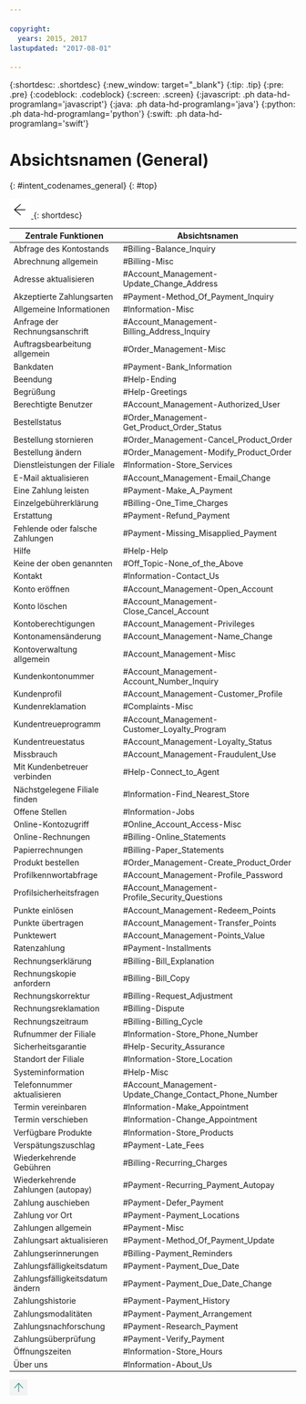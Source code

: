 ```yaml
---

copyright:
  years: 2015, 2017
lastupdated: "2017-08-01"

---
```


{:shortdesc: .shortdesc}
{:new_window: target="_blank"}
{:tip: .tip}
{:pre: .pre}
{:codeblock: .codeblock}
{:screen: .screen}
{:javascript: .ph data-hd-programlang='javascript'}
{:java: .ph data-hd-programlang='java'}
{:python: .ph data-hd-programlang='python'}
{:swift: .ph data-hd-programlang='swift'}

# Absichtsnamen (General)
{: #intent_codenames_general}
{: #top}

[![Go back](images/back-arrow.png) <!-- {display:block;"} -->](intent_codenames.html)
{: shortdesc}

| Zentrale Funktionen             | Absichtsnamen                                          |
|---------------------------------|--------------------------------------------------------|
| Abfrage des Kontostands | #Billing-Balance_Inquiry |
| Abrechnung allgemein | #Billing-Misc |
| Adresse aktualisieren | #Account_Management-Update_Change_Address |
| Akzeptierte Zahlungsarten | #Payment-Method_Of_Payment_Inquiry |
| Allgemeine Informationen | #Information-Misc |
| Anfrage der Rechnungsanschrift | #Account_Management-Billing_Address_Inquiry |
| Auftragsbearbeitung allgemein | #Order_Management-Misc |
| Bankdaten | #Payment-Bank_Information |
| Beendung | #Help-Ending |
| Begrüßung | #Help-Greetings |
| Berechtigte Benutzer | #Account_Management-Authorized_User |
| Bestellstatus | #Order_Management-Get_Product_Order_Status |
| Bestellung stornieren | #Order_Management-Cancel_Product_Order |
| Bestellung ändern | #Order_Management-Modify_Product_Order |
| Dienstleistungen der Filiale | #Information-Store_Services |
| E-Mail aktualisieren | #Account_Management-Email_Change |
| Eine Zahlung leisten | #Payment-Make_A_Payment |
| Einzelgebührerklärung | #Billing-One_Time_Charges |
| Erstattung | #Payment-Refund_Payment |
| Fehlende oder falsche Zahlungen | #Payment-Missing_Misapplied_Payment |
| Hilfe | #Help-Help |
| Keine der oben genannten | #Off_Topic-None_of_the_Above |
| Kontakt | #Information-Contact_Us |
| Konto eröffnen | #Account_Management-Open_Account |
| Konto löschen | #Account_Management-Close_Cancel_Account |
| Kontoberechtigungen | #Account_Management-Privileges |
| Kontonamensänderung | #Account_Management-Name_Change |
| Kontoverwaltung allgemein | #Account_Management-Misc |
| Kundenkontonummer | #Account_Management-Account_Number_Inquiry |
| Kundenprofil | #Account_Management-Customer_Profile |
| Kundenreklamation | #Complaints-Misc |
| Kundentreueprogramm | #Account_Management-Customer_Loyalty_Program |
| Kundentreuestatus | #Account_Management-Loyalty_Status |
| Missbrauch | #Account_Management-Fraudulent_Use |
| Mit Kundenbetreuer verbinden | #Help-Connect_to_Agent |
| Nächstgelegene Filiale finden | #Information-Find_Nearest_Store |
| Offene Stellen | #Information-Jobs |
| Online-Kontozugriff | #Online_Account_Access-Misc |
| Online-Rechnungen | #Billing-Online_Statements |
| Papierrechnungen | #Billing-Paper_Statements |
| Produkt bestellen | #Order_Management-Create_Product_Order |
| Profilkennwortabfrage | #Account_Management-Profile_Password |
| Profilsicherheitsfragen | #Account_Management-Profile_Security_Questions |
| Punkte einlösen | #Account_Management-Redeem_Points |
| Punkte übertragen | #Account_Management-Transfer_Points |
| Punktewert | #Account_Management-Points_Value |
| Ratenzahlung | #Payment-Installments |
| Rechnungserklärung | #Billing-Bill_Explanation |
| Rechnungskopie anfordern | #Billing-Bill_Copy |
| Rechnungskorrektur | #Billing-Request_Adjustment |
| Rechnungsreklamation | #Billing-Dispute |
| Rechnungszeitraum | #Billing-Billing_Cycle |
| Rufnummer der Filiale | #Information-Store_Phone_Number |
| Sicherheitsgarantie | #Help-Security_Assurance |
| Standort der Filiale | #Information-Store_Location |
| Systeminformation | #Help-Misc |
| Telefonnummer aktualisieren | #Account_Management-Update_Change_Contact_Phone_Number |
| Termin vereinbaren | #Information-Make_Appointment |
| Termin verschieben | #Information-Change_Appointment |
| Verfügbare Produkte | #Information-Store_Products |
| Verspätungszuschlag | #Payment-Late_Fees |
| Wiederkehrende Gebühren | #Billing-Recurring_Charges |
| Wiederkehrende Zahlungen (autopay) | #Payment-Recurring_Payment_Autopay |
| Zahlung auschieben | #Payment-Defer_Payment |
| Zahlung vor Ort | #Payment-Payment_Locations |
| Zahlungen allgemein | #Payment-Misc |
| Zahlungsart aktualisieren | #Payment-Method_Of_Payment_Update |
| Zahlungserinnerungen | #Billing-Payment_Reminders |
| Zahlungsfälligkeitsdatum | #Payment-Payment_Due_Date |
| Zahlungsfälligkeitsdatum ändern | #Payment-Payment_Due_Date_Change |
| Zahlungshistorie | #Payment-Payment_History |
| Zahlungsmodalitäten | #Payment-Payment_Arrangement |
| Zahlungsnachforschung | #Payment-Research_Payment |
| Zahlungsüberprüfung | #Payment-Verify_Payment |
| Öffnungszeiten | #Information-Store_Hours |
| Über uns | #Information-About_Us |

[![Back to top](images/up-arrow.png) <!-- {display:block;"} -->](intent_codenames_general.html#top)
